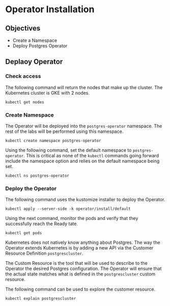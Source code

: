# Operator Installation

## Objectives

- Create a Namespace
- Deploy Postgres Operator

## Deplaoy Operator

### Check access

The following command will return the nodes that make up the cluster.
The Kubernetes cluster is GKE with 2 nodes.

```shell
kubectl get nodes
```

### Create Namespace

The Operator will be deployed into the `postgres-operator` namespace.
The rest of the labs will be performed using this namespace.

```shell
kubectl create namespace postgres-operator
```

Using the following command, set the default namespace to `postgres-operator`.
This is critical as none of the `kubectl` commands going forward include the namespace option
and relies on the default namespace being set.

```shell
kubectl ns postgres-operator
```

### Deploy the Operator

The following command uses the kustomize installer to deploy the Operator.

```shell
kubectl apply --server-side -k operator/install/default
```

Using the next command, monitor the pods and verify that they successfully reach the Ready tate.

```shell
kubectl get pods
```

Kubernetes does not natively know anything about Postgres.  The way the Operator extends
Kubernetes is by adding a new API via the Customer Resource Definition `postgrescluster`.

The Custom Resource is the tool that will be used to describe to the Operator the desired
Postgres configuration.  The Operator will ensure that the actual state matches what is
defined in the `postgrescluster` custom resource.

The following command can be used to explore the customer resource.

```shell
kubectl explain postgrescluster
```
